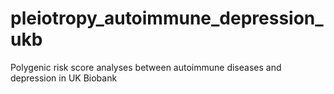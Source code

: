 # pleiotropy_autoimmune_depression_ukb
Polygenic risk score analyses between autoimmune diseases and depression in UK Biobank
